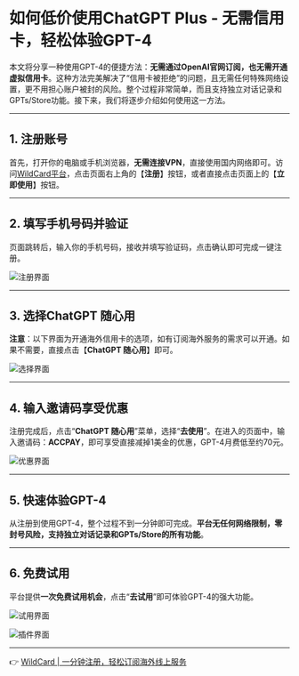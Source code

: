 # 如何低价使用ChatGPT Plus - 无需信用卡，轻松体验GPT-4

本文将分享一种使用GPT-4的便捷方法：**无需通过OpenAI官网订阅，也无需开通虚拟信用卡**。这种方法完美解决了“信用卡被拒绝”的问题，且无需任何特殊网络设置，更不用担心账户被封的风险。整个过程非常简单，而且支持独立对话记录和GPTs/Store功能。接下来，我们将逐步介绍如何使用这一方法。

---

## 1. 注册账号

首先，打开你的电脑或手机浏览器，**无需连接VPN**，直接使用国内网络即可。访问[WildCard平台](https://bbtdd.com/WildCard)，点击页面右上角的【**注册**】按钮，或者直接点击页面上的【**立即使用**】按钮。

---

## 2. 填写手机号码并验证

页面跳转后，输入你的手机号码，接收并填写验证码，点击确认即可完成一键注册。

![注册界面](https://bbtdd.com/img/2034122676263.webp)

---

## 3. 选择ChatGPT 随心用

**注意**：以下界面为开通海外信用卡的选项，如有订阅海外服务的需求可以开通。如果不需要，直接点击【**ChatGPT 随心用**】即可。

![选择界面](https://bbtdd.com/img/49210069688.webp)

---

## 4. 输入邀请码享受优惠

注册完成后，点击“**ChatGPT 随心用**”菜单，选择“**去使用**”。在进入的页面中，输入邀请码：**ACCPAY**，即可享受直接减掉1美金的优惠，GPT-4月费低至约70元。

![优惠界面](https://bbtdd.com/img/394527769.webp)

---

## 5. 快速体验GPT-4

从注册到使用GPT-4，整个过程不到一分钟即可完成。**平台无任何网络限制，零封号风险，支持独立对话记录和GPTs/Store的所有功能**。

---

## 6. 免费试用

平台提供**一次免费试用机会**，点击“**去试用**”即可体验GPT-4的强大功能。

![试用界面](https://bbtdd.com/img/512013935973503.webp)

![插件界面](https://bbtdd.com/img/184197557982.webp)

---

👉 [WildCard | 一分钟注册，轻松订阅海外线上服务](https://bbtdd.com/WildCard)